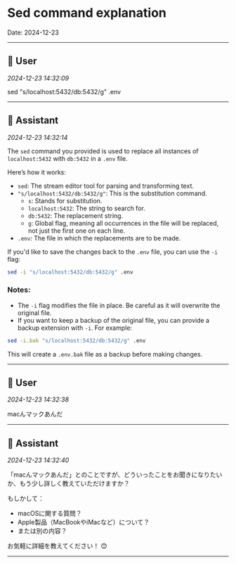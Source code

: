 # Sed command explanation

Date: 2024-12-23

---

## 👤 User
*2024-12-23 14:32:09*

sed "s/localhost:5432/db:5432/g" .env

---

## 🤖 Assistant
*2024-12-23 14:32:14*

The `sed` command you provided is used to replace all instances of `localhost:5432` with `db:5432` in a `.env` file. 

Here’s how it works:

- `sed`: The stream editor tool for parsing and transforming text.
- `"s/localhost:5432/db:5432/g"`: This is the substitution command. 
  - `s`: Stands for substitution.
  - `localhost:5432`: The string to search for.
  - `db:5432`: The replacement string.
  - `g`: Global flag, meaning all occurrences in the file will be replaced, not just the first one on each line.
- `.env`: The file in which the replacements are to be made.

If you'd like to save the changes back to the `.env` file, you can use the `-i` flag:

```bash
sed -i "s/localhost:5432/db:5432/g" .env
```

### Notes:
- The `-i` flag modifies the file in place. Be careful as it will overwrite the original file.
- If you want to keep a backup of the original file, you can provide a backup extension with `-i`. For example:

```bash
sed -i.bak "s/localhost:5432/db:5432/g" .env
```

This will create a `.env.bak` file as a backup before making changes.

---

## 👤 User
*2024-12-23 14:32:38*

macんマックあんだ

---

## 🤖 Assistant
*2024-12-23 14:32:40*

「macんマックあんだ」とのことですが、どういったことをお聞きになりたいか、もう少し詳しく教えていただけますか？

もしかして：
- macOSに関する質問？
- Apple製品（MacBookやiMacなど）について？
- または別の内容？

お気軽に詳細を教えてください！ 😊

---
